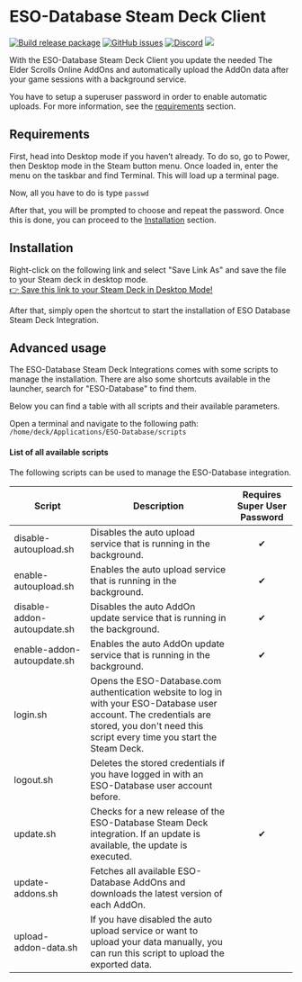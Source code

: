 # ESO-Database Steam Deck Client
[![Build release package](https://github.com/ESO-Database/Steam-Deck-Client/actions/workflows/release.yml/badge.svg?branch=master)](https://github.com/ESO-Database/Steam-Deck-Client/actions/workflows/release.yml)
[![GitHub issues](https://img.shields.io/github/issues/ESO-Database/Steam-Deck-Client?logo=github)](https://github.com/ESO-Database/Steam-Deck-Client/issues)
[![Discord](https://img.shields.io/discord/683990734831091723?logo=discord)](https://discord.gg/WTv3a8bHEB)
<img src="https://static.eso-database.com/github/steam-deck/steam-deck-eso.png?1">

With the ESO-Database Steam Deck Client you update the needed The Elder Scrolls Online AddOns and automatically upload the AddOn data after your game sessions with a background service.

You have to setup a superuser password in order to enable automatic uploads. For more information, see the <a href="#requirements">requirements</a> section.

## Requirements
First, head into Desktop mode if you haven’t already. To do so, go to Power, then Desktop mode in the Steam button menu. Once loaded in, enter the menu on the taskbar and find Terminal. This will load up a terminal page.

Now, all you have to do is type `passwd`

After that, you will be prompted to choose and repeat the password. Once this is done, you can proceed to the <a href="#installation">Installation</a> section.

## Installation
Right-click on the following link and select "Save Link As" and save the file to your Steam deck in desktop mode.  
<a href="https://raw.githubusercontent.com/ESO-Database/Steam-Deck-Client/master/Install-ESO-Database.desktop?token=GHSAT0AAAAAACBIEXY6FOUEQCEQL6OJ5ZBCZBZMI7Q">👉 Save this link to your Steam Deck in Desktop Mode!</a>  

After that, simply open the shortcut to start the installation of ESO Database Steam Deck Integration.

## Advanced usage
The ESO-Database Steam Deck Integrations comes with some scripts to manage the installation. There are also some shortcuts available in the launcher, search for "ESO-Database" to find them.  
  
Below you can find a table with all scripts and their available parameters.  
  
Open a terminal and navigate to the following path:
`/home/deck/Applications/ESO-Database/scripts`
  
#### List of all available scripts
The following scripts can be used to manage the ESO-Database integration.

| Script                      | Description                                                                                                                                                                                  | Requires Super User Password |
|-----------------------------|----------------------------------------------------------------------------------------------------------------------------------------------------------------------------------------------|:----------------------------:|
| disable-autoupload.sh       | Disables the auto upload service that is running in the background.                                                                                                                          |              ✔               |
| enable-autoupload.sh        | Enables the auto upload service that is running in the background.                                                                                                                           |              ✔               |
| disable-addon-autoupdate.sh | Disables the auto AddOn update service that is running in the background.                                                                                                                    |              ✔               |
| enable-addon-autoupdate.sh  | Enables the auto AddOn update service that is running in the background.                                                                                                                     |              ✔               |
| login.sh                    | Opens the ESO-Database.com authentication website to log in with your ESO-Database user account. The credentials are stored, you don't need this script every time you start the Steam Deck. |                              |
| logout.sh                   | Deletes the stored credentials if you have logged in with an ESO-Database user account before.                                                                                               |                              |
| update.sh                   | Checks for a new release of the ESO-Database Steam Deck integration. If an update is available, the update is executed.                                                                      |              ✔               |
| update-addons.sh            | Fetches all available ESO-Database AddOns and downloads the latest version of each AddOn.                                                                                                    |                              |
| upload-addon-data.sh        | If you have disabled the auto upload service or want to upload your data manually, you can run this script to upload the exported data.                                                      |                              |

